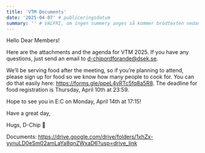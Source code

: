```yaml
---
title: 'VTM Documents'
date: '2025-04-07' # publiceringsdatum 
summary: '' # VALFRI, om ingen summery anges så kommer brödtexten nedan användas istället
---
```


Hello Dear Members!

Here are the attachments and the agenda for VTM 2025. If you have any questions, just send an email to d-chipordforande@dsek.se.

We’ll be serving food after the meeting, so if you’re planning to attend, please sign up for food so we know how many people to cook for. You can do that easily here: https://forms.gle/ppeL4vRTc5fq8a5R8. The deadline for food registration is Thursday, April 10th at 23:59.

Hope to see you in E:C on Monday, April 14th at 17:15!

Have a great day,

Hugs,
D-Chip 🩷

Documents: https://drive.google.com/drive/folders/1xhZx-yynuLD0eSm02amLaYa8qnZWxaD6?usp=drive_link